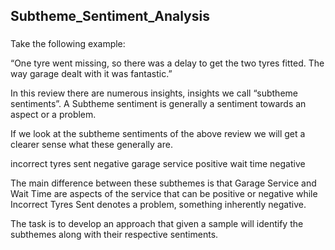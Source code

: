 ## Subtheme_Sentiment_Analysis

### 
Take the following example:

“One tyre went missing, so there was a delay to get the two tyres fitted. The way garage dealt with it was fantastic.”

In this review there are numerous insights, insights we call “subtheme sentiments”. A Subtheme sentiment is generally a sentiment towards an aspect or a problem.

If we look at the subtheme sentiments of the above review we will get a clearer sense what these generally are.

incorrect tyres sent negative      garage service positive       wait time negative
                
The main difference between these subthemes is that Garage Service and Wait Time are aspects of the service that can be positive or negative while
Incorrect Tyres Sent denotes a problem, something inherently negative.

The task is to develop an approach that given a sample will identify the subthemes along with their respective sentiments.

